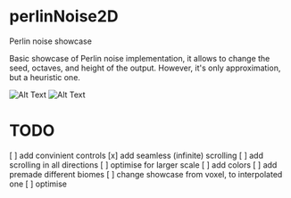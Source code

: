 # perlinNoise2D
Perlin noise showcase

Basic showcase of Perlin noise implementation, it allows to change the seed, octaves, and height of the output. However, it's only approximation, but a heuristic one.

![Alt Text](https://media.giphy.com/media/fvlIxu1EHoIN9kaQ93/giphy.gif)
![Alt Text](https://media.giphy.com/media/lSOFh3OlfMiLd65OWC/giphy.gif)

# TODO
 [ ] add convinient controls
 [x] add seamless (infinite) scrolling
 [ ] add scrolling in all directions
 [ ] optimise for larger scale
 [ ] add colors
 [ ] add premade different biomes
 [ ] change showcase from voxel, to interpolated one
 [ ] optimise
